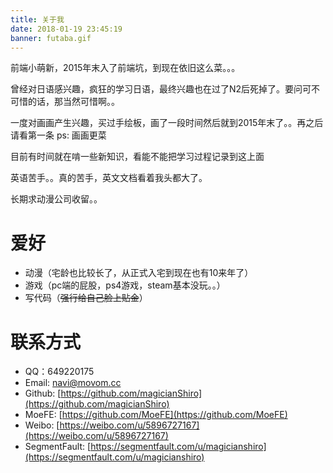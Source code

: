 ```yaml
---
title: 关于我
date: 2018-01-19 23:45:19
banner: futaba.gif
---
```

前端小萌新，2015年末入了前端坑，到现在依旧这么菜。。。

曾经对日语感兴趣，疯狂的学习日语，最终兴趣也在过了N2后死掉了。要问可不可惜的话，那当然可惜啊。。

一度对画画产生兴趣，买过手绘板，画了一段时间然后就到2015年末了。。再之后请看第一条 ps: 画画更菜

目前有时间就在啃一些新知识，看能不能把学习过程记录到这上面

英语苦手。。真的苦手，英文文档看着我头都大了。

长期求动漫公司收留。。


 # 爱好
  + 动漫（宅龄也比较长了，从正式入宅到现在也有10来年了）
  + 游戏（pc端的屁股，ps4游戏，steam基本没玩。。）
  + 写代码（~~强行给自己脸上贴金~~）

# 联系方式
  + QQ：649220175
  + Email: [navi@movom.cc](mailto:navi@movom.cc)
  + Github: [https://github.com/magicianShiro](https://github.com/magicianShiro)
  + MoeFE: [https://github.com/MoeFE](https://github.com/MoeFE)
  + Weibo: [https://weibo.com/u/5896727167](https://weibo.com/u/5896727167)
  + SegmentFault: [https://segmentfault.com/u/magicianshiro](https://segmentfault.com/u/magicianshiro)